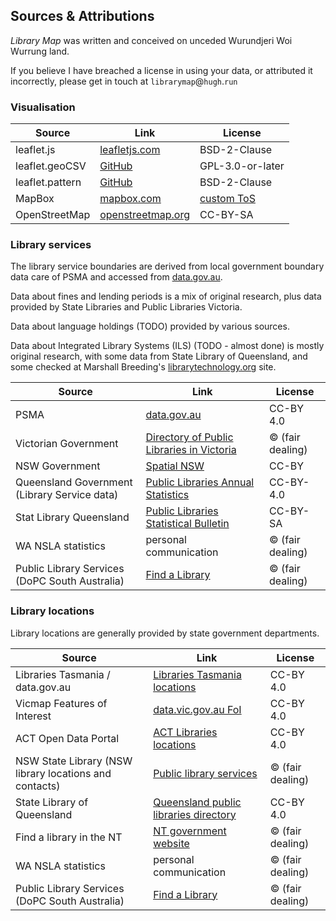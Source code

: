 ## Sources & Attributions

*Library Map* was written and conceived on unceded Wurundjeri Woi Wurrung land.

If you believe I have breached a license in using your data, or attributed it incorrectly, please get in touch at `librarymap`@`hugh`.`run`

### Visualisation

| Source  | Link  | License |
|---      |---    |      ---|
| leaflet.js | [leafletjs.com](https://leafletjs.com) | BSD-2-Clause |
| leaflet.geoCSV | [GitHub](https://github.com/joker-x/Leaflet.geoCSV) | GPL-3.0-or-later |
| leaflet.pattern | [GitHub](https://github.com/teastman/Leaflet.pattern) | BSD-2-Clause |
| MapBox | [mapbox.com](https://www.mapbox.com) | [custom ToS](https://www.mapbox.com/legal/tos/) |
| OpenStreetMap | [openstreetmap.org](https://www.openstreetmap.org) | CC-BY-SA |

### Library services

The library service boundaries are derived from local government boundary data care of PSMA and accessed from [data.gov.au](https://data.gov.au). 

Data about fines and lending periods is a mix of original research, plus data provided by State Libraries and Public Libraries Victoria.

Data about language holdings (TODO) provided by various sources.

Data about Integrated Library Systems (ILS) (TODO - almost done) is mostly original research, with some data from State Library of Queensland, and some checked at Marshall Breeding's [librarytechnology.org](http://librarytechnology.org) site.

| Source  | Link  | License |
|---      |---    |      ---|
| PSMA | [data.gov.au](https://data.gov.au) | CC-BY 4.0 |
| Victorian Government | [Directory of Public Libraries in Victoria](https://www.localgovernment.vic.gov.au/__data/assets/pdf_file/0032/393809/2019-Directory-of-Public-Library-Services-Victoria.pdf) | &copy; (fair dealing) |
| NSW Government | [Spatial NSW](https://portal.spatial.nsw.gov.au/portal/apps/sites/#/home/items/a5f3bc7668be403aa88cdf6d1f7668b9/data?geometry=113.107%2C-39.164%2C186.935%2C-26.273&page=48&where=buildingcomplextype%20%3E%3D%2011%20AND%20buildingcomplextype%20%3C%3D%2011) | CC-BY |
| Queensland Government (Library Service data) | [Public Libraries Annual Statistics](https://www.data.qld.gov.au/dataset/slq-qld-public-libraries-annual-statistics/resource/f10df735-4a8a-45d6-8db9-b2a1a4a4289d) | CC-BY-4.0 |
| Stat Library Queensland | [Public Libraries Statistical Bulletin](https://plconnect.slq.qld.gov.au/managing-my-library/statistics/queensland-public-libraries-statistical-bulletin) | CC-BY-SA |
| WA NSLA statistics | personal communication | &copy; (fair dealing) |
|Public Library Services (DoPC South Australia) |[Find a Library](https://www.libraries.sa.gov.au/client/en_AU/sapubliclibraries/?rm=LOCATE+A+LIBRA0%7C%7C%7C1%7C%7C%7C0%7C%7C%7Ctrue)| &copy; (fair dealing) |

### Library locations

Library locations are generally provided by state government departments.

| Source  | Link  | License |
|---      |---    |      ---|
| Libraries Tasmania / data.gov.au | [Libraries Tasmania locations](https://data.gov.au/dataset/ds-dga-409f7f64-35ef-4a70-8db1-dd737a6fabec/details?q=libraries) | CC-BY 4.0 |
| Vicmap Features of Interest | [data.vic.gov.au FoI](https://discover.data.vic.gov.au/dataset/vicmap-features-of-interest) | CC-BY 4.0 |
| ACT Open Data Portal | [ACT Libraries locations](https://www.data.act.gov.au/dataset/Library-Locations-Map/3nit-7kex) | CC-BY 4.0 |
| NSW State Library (NSW library locations and contacts) | [Public library services](https://www.sl.nsw.gov.au/public-library-services/about-public-library-services/find-public-library-nsw) | &copy; (fair dealing) |
| State Library of Queensland | [Queensland public libraries directory](https://www.data.qld.gov.au/dataset/public-libraries) | CC-BY 4.0 |
| Find a library in the NT | [NT government website](https://nt.gov.au/leisure/arts-culture-heritage/libraries-and-records/find-a-library-in-the-nt) | &copy; (fair dealing) |
| WA NSLA statistics | personal communication | &copy; (fair dealing) |
|Public Library Services (DoPC South Australia) |[Find a Library](https://www.libraries.sa.gov.au/client/en_AU/sapubliclibraries/?rm=LOCATE+A+LIBRA0%7C%7C%7C1%7C%7C%7C0%7C%7C%7Ctrue)| &copy; (fair dealing) |